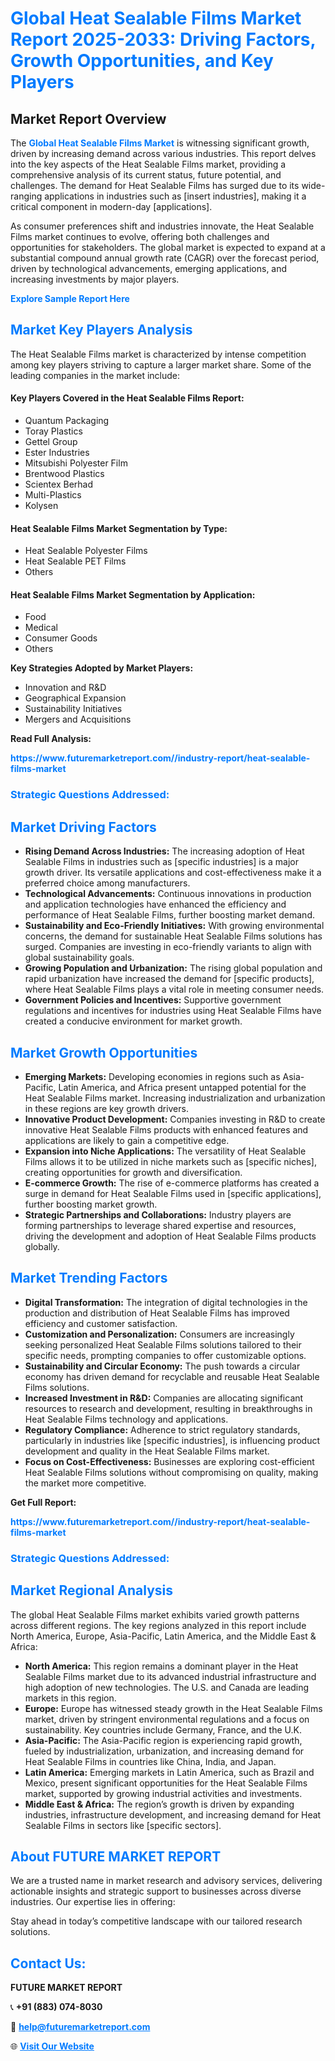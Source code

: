 <h1 style="color: #007BFF;">Global Heat Sealable Films Market Report 2025-2033: Driving Factors, Growth Opportunities, and Key Players</h1>

<section id="overview">
<h2>Market Report Overview</h2>
<p>The <a href="https://www.futuremarketreport.com//industry-report/heat-sealable-films-market" style="color: #007BFF; text-decoration: none;"><strong>Global Heat Sealable Films Market</strong></a> is witnessing significant growth, driven by increasing demand across various industries. This report delves into the key aspects of the Heat Sealable Films market, providing a comprehensive analysis of its current status, future potential, and challenges. The demand for Heat Sealable Films has surged due to its wide-ranging applications in industries such as [insert industries], making it a critical component in modern-day [applications].</p>
<p>As consumer preferences shift and industries innovate, the Heat Sealable Films market continues to evolve, offering both challenges and opportunities for stakeholders. The global market is expected to expand at a substantial compound annual growth rate (CAGR) over the forecast period, driven by technological advancements, emerging applications, and increasing investments by major players.</p>
</section>

<section id="overview">
<p><a href="https://www.futuremarketreport.com//request-sample/reportId=90268" style="color: #007BFF; text-decoration: none;"><strong>Explore Sample Report Here</strong></a></p>
</section>

<section id="key-players">
<h2 style="color: #007BFF;">Market Key Players Analysis</h2>
<p>The Heat Sealable Films market is characterized by intense competition among key players striving to capture a larger market share. Some of the leading companies in the market include:</p>
<h4>Key Players Covered in the Heat Sealable Films Report:</h4>
<ul><li>Quantum Packaging</li><li>Toray Plastics</li><li>Gettel Group</li><li>Ester Industries</li><li>Mitsubishi Polyester Film</li><li>Brentwood Plastics</li><li>Scientex Berhad</li><li>Multi-Plastics</li><li>Kolysen</li></ul>
<h4>Heat Sealable Films Market Segmentation by Type:</h4>
<ul><li>Heat Sealable Polyester Films</li><li>Heat Sealable PET Films</li><li>Others</li></ul>

<h4>Heat Sealable Films Market Segmentation by Application:</h4>
<ul><li>Food</li><li>Medical</li><li>Consumer Goods</li><li>Others</li></ul>
<p><strong>Key Strategies Adopted by Market Players:</strong></p>
<ul>
<li>Innovation and R&D</li>
<li>Geographical Expansion</li>
<li>Sustainability Initiatives</li>
<li>Mergers and Acquisitions</li>
</ul>
</section>

<section>
<p><strong>Read Full Analysis: </strong></p><a href="https://www.futuremarketreport.com//industry-report/heat-sealable-films-market" style="color: #007BFF; text-decoration: none;"><strong>https://www.futuremarketreport.com//industry-report/heat-sealable-films-market</strong></a>
<h3 style="color: #007BFF;">Strategic Questions Addressed:</h3>
</section>

<section id="driving-factors">
<h2 style="color: #007BFF;">Market Driving Factors</h2>
<ul>
<li><strong>Rising Demand Across Industries:</strong> The increasing adoption of Heat Sealable Films in industries such as [specific industries] is a major growth driver. Its versatile applications and cost-effectiveness make it a preferred choice among manufacturers.</li>
<li><strong>Technological Advancements:</strong> Continuous innovations in production and application technologies have enhanced the efficiency and performance of Heat Sealable Films, further boosting market demand.</li>
<li><strong>Sustainability and Eco-Friendly Initiatives:</strong> With growing environmental concerns, the demand for sustainable Heat Sealable Films solutions has surged. Companies are investing in eco-friendly variants to align with global sustainability goals.</li>
<li><strong>Growing Population and Urbanization:</strong> The rising global population and rapid urbanization have increased the demand for [specific products], where Heat Sealable Films plays a vital role in meeting consumer needs.</li>
<li><strong>Government Policies and Incentives:</strong> Supportive government regulations and incentives for industries using Heat Sealable Films have created a conducive environment for market growth.</li>
</ul>
</section>

<section id="growth-opportunities">
<h2 style="color: #007BFF;">Market Growth Opportunities</h2>
<ul>
<li><strong>Emerging Markets:</strong> Developing economies in regions such as Asia-Pacific, Latin America, and Africa present untapped potential for the Heat Sealable Films market. Increasing industrialization and urbanization in these regions are key growth drivers.</li>
<li><strong>Innovative Product Development:</strong> Companies investing in R&D to create innovative Heat Sealable Films products with enhanced features and applications are likely to gain a competitive edge.</li>
<li><strong>Expansion into Niche Applications:</strong> The versatility of Heat Sealable Films allows it to be utilized in niche markets such as [specific niches], creating opportunities for growth and diversification.</li>
<li><strong>E-commerce Growth:</strong> The rise of e-commerce platforms has created a surge in demand for Heat Sealable Films used in [specific applications], further boosting market growth.</li>
<li><strong>Strategic Partnerships and Collaborations:</strong> Industry players are forming partnerships to leverage shared expertise and resources, driving the development and adoption of Heat Sealable Films products globally.</li>
</ul>
</section>

<section id="trending-factors">
<h2 style="color: #007BFF;">Market Trending Factors</h2>
<ul>
<li><strong>Digital Transformation:</strong> The integration of digital technologies in the production and distribution of Heat Sealable Films has improved efficiency and customer satisfaction.</li>
<li><strong>Customization and Personalization:</strong> Consumers are increasingly seeking personalized Heat Sealable Films solutions tailored to their specific needs, prompting companies to offer customizable options.</li>
<li><strong>Sustainability and Circular Economy:</strong> The push towards a circular economy has driven demand for recyclable and reusable Heat Sealable Films solutions.</li>
<li><strong>Increased Investment in R&D:</strong> Companies are allocating significant resources to research and development, resulting in breakthroughs in Heat Sealable Films technology and applications.</li>
<li><strong>Regulatory Compliance:</strong> Adherence to strict regulatory standards, particularly in industries like [specific industries], is influencing product development and quality in the Heat Sealable Films market.</li>
<li><strong>Focus on Cost-Effectiveness:</strong> Businesses are exploring cost-efficient Heat Sealable Films solutions without compromising on quality, making the market more competitive.</li>
</ul>
</section>

<section>
<p><strong>Get Full Report: </strong></p><a href="https://www.futuremarketreport.com//industry-report/heat-sealable-films-market" style="color: #007BFF; text-decoration: none;"><strong>https://www.futuremarketreport.com//industry-report/heat-sealable-films-market</strong></a>
<h3 style="color: #007BFF;">Strategic Questions Addressed:</h3>
</section>


<section id="regional-analysis">
<h2 style="color: #007BFF;">Market Regional Analysis</h2>
<p>The global Heat Sealable Films market exhibits varied growth patterns across different regions. The key regions analyzed in this report include North America, Europe, Asia-Pacific, Latin America, and the Middle East & Africa:</p>
<ul>
<li><strong>North America:</strong> This region remains a dominant player in the Heat Sealable Films market due to its advanced industrial infrastructure and high adoption of new technologies. The U.S. and Canada are leading markets in this region.</li>
<li><strong>Europe:</strong> Europe has witnessed steady growth in the Heat Sealable Films market, driven by stringent environmental regulations and a focus on sustainability. Key countries include Germany, France, and the U.K.</li>
<li><strong>Asia-Pacific:</strong> The Asia-Pacific region is experiencing rapid growth, fueled by industrialization, urbanization, and increasing demand for Heat Sealable Films in countries like China, India, and Japan.</li>
<li><strong>Latin America:</strong> Emerging markets in Latin America, such as Brazil and Mexico, present significant opportunities for the Heat Sealable Films market, supported by growing industrial activities and investments.</li>
<li><strong>Middle East & Africa:</strong> The region’s growth is driven by expanding industries, infrastructure development, and increasing demand for Heat Sealable Films in sectors like [specific sectors].</li>
</ul>
</section>

<footer>
<h2 style="color: #007BFF;">About FUTURE MARKET REPORT</h2>
<p>We are a trusted name in market research and advisory services, delivering actionable insights and strategic support to businesses across diverse industries. Our expertise lies in offering:</p>

<p>Stay ahead in today’s competitive landscape with our tailored research solutions.</p>

<h2 style="color: #007BFF;">Contact Us:</h2>
<p><strong>FUTURE MARKET REPORT</strong></p>
<p>📞 <strong>+91 (883) 074-8030</strong></p>
<p>📧 <strong><a href="mailto:help@futuremarketreport.com" style="color: #007BFF;">help@futuremarketreport.com</a></strong></p>
<p>🌐 <strong><a href="https://www.futuremarketreport.com/" style="color: #007BFF;">Visit Our Website</a></strong></p>
</footer>